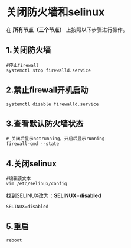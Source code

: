 关闭防火墙和selinux
================================================================================
在 **所有节点（三个节点）** 上按照以下步骤进行操作。

## 1.关闭防火墙
```shell
#停止firewall
systemctl stop firewalld.service
```

## 2.禁止firewall开机启动
```shell
systemctl disable firewalld.service
```

## 3.查看默认防火墙状态
```shell
# 关闭后显示notrunning，开启后显示running
firewall-cmd --state
```

## 4.关闭selinux
```shell
#编辑该文本
vim /etc/selinux/config
```
找到SELINUX改为：**SELINUX=disabled**
```
SELINUX=disabled
```

## 5.重启
```shell
reboot
```
